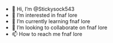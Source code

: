 - 👋 Hi, I’m @Stickysock543
- 👀 I’m interested in fnaf lore
- 🌱 I’m currently learning fnaf lore
- 💞️ I’m looking to collaborate on fnaf lore
- 📫 How to reach me fnaf lore

<!---
Stickysock543/Stickysock543 is a ✨ special ✨ repository because its `README.md` (this file) appears on your GitHub profile.
You can click the Preview link to take a look at your changes.
--->
